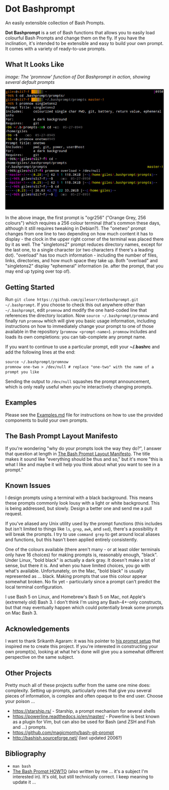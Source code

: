 # Dot Bashprompt
An easily extensible collection of Bash Prompts.

**Dot Bashprompt** is a set of Bash functions that allows you to easily
load colourful Bash Prompts and change them on the fly.  If you have the
inclination, it's intended to be extensible and easy to build your own
prompt.  It comes with a variety of ready-to-use prompts.


## What It Looks Like

*image: The 'promnow' function of Dot Bashprompt in action, showing several default prompts*

![promnow function with various prompts](images/2022-05-27.examples.jpg)

In the above image, the first prompt is "ogr256" ("Orange Grey, 256
colours") which requires a 256 colour terminal (that's common these days,
although it still requires tweaking in Debian?).  The "onetwo" prompt
changes from one line to two depending on how much content it has to
display - the clock in the upper right corner of the terminal was placed
there by it as well.  The "singletons2" prompt reduces directory names,
except for the last one, to a single character (or two characters if
there's a leading dot).  "overload" has too much information - including
the number of files, links, directories, and how much space they take up.
Both "overload" and "singletons2" display "ephemeral" information (ie.
after the prompt, that you may end up typing over top of).


## Getting Started

Run `git clone https://github.com/gilesorr/dotbashprompt.git
~/.bashprompt`.  If you choose to check this out anywhere other than
`~/.bashprompt`, edit `promnow` and modify the one hard-coded line that
references the directory location.  Now `source ~/.bashprompt/promnow` and
finally run `promnow` which will give you basic usage information,
including instructions on how to immediately change your prompt to one of
those available in the repository (`promnow <prompt-name>`).  `promnow`
includes and loads its own completions: you can tab-complete any prompt
name.

If you want to continue to use a particular prompt, edit your **~/.bashrc**
and add the following lines at the end:

```
source ~/.bashprompt/promnow
promnow one-two > /dev/null # replace "one-two" with the name of a prompt you like
```

Sending the output to `/dev/null` squashes the prompt announcement, which
is only really useful when you're interactively changing prompts.


## Examples

Please see the [Examples.md](Examples.md) file for instructions on how to
use the provided components to build your own prompts.


## The Bash Prompt Layout Manifesto

If you're wondering "why do your prompts look the way they do?", I answer
that question at length in
[The Bash Prompt Layout Manifesto](LayoutManifesto.md).
The title makes it sound like "everything should be thus and so," but it's
more "this is what I like and maybe it will help you think about what you
want to see in a prompt."


## Known Issues

I design prompts using a terminal with a black background.  This means
these prompts commonly look lousy with a light or white background.  This
is being addressed, but slowly.  Design a better one and send me a pull
request.

If you've aliased any Unix utility used by the prompt functions (this
includes but isn't limited to things like ``ls``, ``grep``, ``awk``, and
``sed``), there's a possibility it will break the prompts.  I try to use
`command grep` to get around local aliases and functions, but this hasn't
been applied entirely consistently.

One of the colours available (there aren't many - or at least older
terminals only have 16 choices) for making prompts is, reasonably enough,
"black".  Under Linux, "bold black" is actually a dark gray.  It doesn't
make a lot of sense, but there it is.  And when you have limited choices,
you go with what's available.  Unfortunately, on the Mac, "bold black" is
usually represented as ... black.  Making prompts that use this colour
appear somewhat broken.  No fix yet - particularly since a prompt can't
predict the local terminal configuration.

I use Bash 5 on Linux, and Homebrew's Bash 5 on Mac, not Apple's (extremely
old) Bash 3.  I don't think I'm using any Bash-4+-only constructs, but that
may eventually happen which could potentially break some prompts on Mac
Bash 3.


## Acknowledgements

I want to thank Srikanth Agaram: it was his pointer to [his prompt
setup](https://gitlab.com/aksrikanth/settings/tree/master/config_sources)
that inspired me to create this project.  If you're interested in
constructing your own prompt(s), looking at what he's done will give you a
somewhat different perspective on the same subject.


## Other Projects

Pretty much all of these projects suffer from the same one mine does:
complexity.  Setting up prompts, particularly ones that give you several
pieces of information, is complex and often opaque to the end user.  Choose
your poison ...

- https://starship.rs/ - Starship, a prompt mechanism for several shells
- https://powerline.readthedocs.io/en/master/ - Powerline is best known as
  a plugin for Vim, but can also be used for Bash (and ZSH and Fish and
  ...) prompts.
- https://github.com/magicmonty/bash-git-prompt
- http://bashish.sourceforge.net/ (last updated 2006?)


## Bibliography

- `man bash`
- [The Bash Prompt HOWTO](http://www.gilesorr.com/bashprompt/howto/) (also
  written by me ... it's a subject I'm interested in).  It's old, but still
  technically correct.  I keep meaning to update it ...

